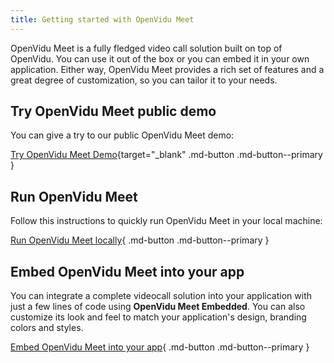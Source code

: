```yaml
---
title: Getting started with OpenVidu Meet
---
```


OpenVidu Meet is a fully fledged video call solution built on top of OpenVidu. You can use it out of the box or you can embed it in your own application.
Either way, OpenVidu Meet provides a rich set of features and a great degree of customization, so you can tailor it to your needs.

## Try OpenVidu Meet public demo

You can give a try to our public OpenVidu Meet demo:

[Try OpenVidu Meet Demo](https://meet.openvidu.io){target="\_blank" .md-button .md-button--primary }

## Run OpenVidu Meet

Follow this instructions to quickly run OpenVidu Meet in your local machine:

[Run OpenVidu Meet locally](../deployment/local.md){ .md-button .md-button--primary }

## Embed OpenVidu Meet into your app

You can integrate a complete videocall solution into your application with just a few lines of code using <span class="no-break">**OpenVidu Meet Embedded**</span>. You can also customize its look and feel to match your application's design, branding colors and styles.

[Embed OpenVidu Meet into your app](../embedded/intro.md){ .md-button .md-button--primary }